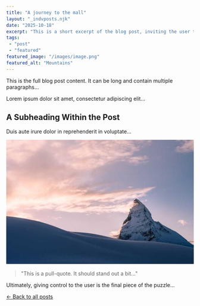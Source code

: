 ```yaml
---
title: "A journey to the mall"
layout: "_indvposts.njk"
date: "2025-10-18"
excerpt: "This is a short excerpt of the blog post, inviting the user to click and read more about the 'Digital Zen Garden' concept..."
tags: 
 - "post"
 - "featured"
featured_image: "/images/image.png"
featured_alt: "Mountains"
---
```

This is the full blog post content. It can be long and contain multiple
paragraphs...

Lorem ipsum dolor sit amet, consectetur adipiscing elit...

## A Subheading Within the Post

Duis aute irure dolor in reprehenderit in voluptate...

![A pink mountain](/images/image.png)

> "This is a pull-quote. It should stand out a bit..."

Ultimately, giving control to the user is the final piece of the puzzle...

<p><a href="/blog/">&larr; Back to all posts</a></p>